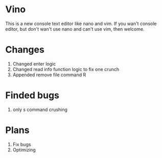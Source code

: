 # Vino  
This is a new console text editor like nano and vim. If you wan't console editor, but don't wan't use nano and can't use vim, then welcome.  
# Changes    
1) Changed enter logic  
2) Changed read info function logic to fix one crunch  
3) Appended remove file command R   
# Finded bugs  
1) only s command crushing  
# Plans  
1) Fix bugs  
2) Optimizing  
